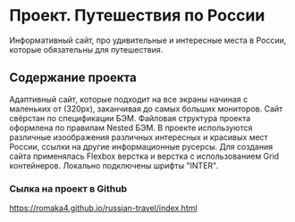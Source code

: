 # Проект. Путешествия по России

Информативный сайт, про удивительные и интересные места в России, которые обязательны для путешествия.

## Содержание проекта

Адаптивный сайт, которые подходит на все экраны начиная с маленьких от (320px), заканчивая до самых больших мониторов.
Сайт свёрстан по спецификации БЭМ.
Файловая структура проекта оформлена по правилам Nested БЭМ.
В проекте используются различные изоображения различных интересных и красивых мест России, ссылки на другие информационные русерсы. 
Для создания сайта применялась Flexbox верстка и верстка с использованием Grid контейнеров. 
Локально подключены шрифты "INTER".

### Сылка на проект в Github
https://romaka4.github.io/russian-travel/index.html